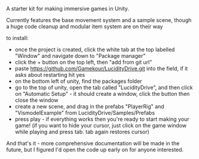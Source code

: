 A starter kit for making immersive games in Unity.

Currently features the base movement system and a sample scene, though a huge code cleanup and modular item system are on their way

to install:
- once the project is created, click the white tab at the top labelled "Window" and navigate down to "Package manager"
- click the + button on the top left, then "add from git url"
- paste https://github.com/Gamekour/LucidityDrive.git into the field, if it asks about restarting hit yes
- on the bottom left of unity, find the packages folder
- go to the top of unity, open the tab called "LucidityDrive", and then click on "Automatic Setup" - it should create a window, click the button then close the window
- create a new scene, and drag in the prefabs "PlayerRig" and "VismodelExample" from LucidityDrive/Samples/Prefabs
- press play - if everything works then you're ready to start making your game!
(if you want to hide your cursor, just click on the game window while playing and press tab. tab again restores cursor)

And that's it - more comprehensive documentation will be made in the future, but I figured I'd open the code up early on for anyone interested.
